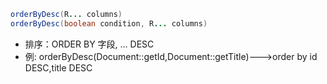 ```java
orderByDesc(R... columns)
orderByDesc(boolean condition, R... columns)
```

- 排序：ORDER BY 字段, ... DESC
- 例: orderByDesc(Document::getId,Document::getTitle)--->order by id DESC,title DESC
